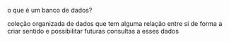 o que é um banco de dados?

coleção organizada de dados que tem alguma relação entre si de forma a criar sentido e possibilitar futuras consultas a esses dados

